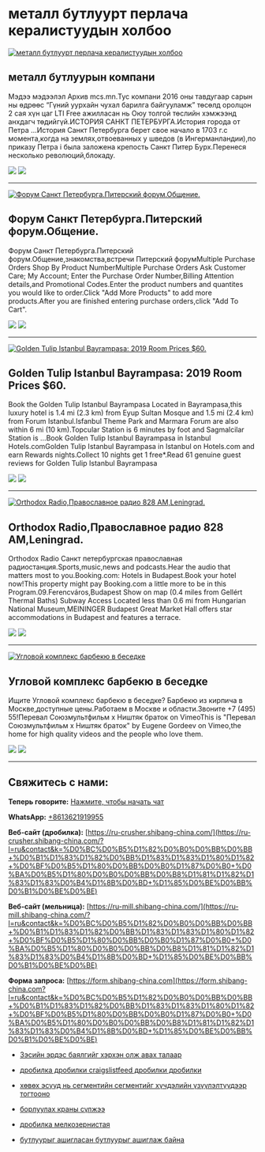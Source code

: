# металл бутлуурт перлача кералистуудын холбоо

<a href="https://swt.shibang-china.com/?l=ru&img&k=%D0%BC%D0%B5%D1%82%D0%B0%D0%BB%D0%BB+%D0%B1%D1%83%D1%82%D0%BB%D1%83%D1%83%D1%80%D1%82+%D0%BF%D0%B5%D1%80%D0%BB%D0%B0%D1%87%D0%B0+%D0%BA%D0%B5%D1%80%D0%B0%D0%BB%D0%B8%D1%81%D1%82%D1%83%D1%83%D0%B4%D1%8B%D0%BD+%D1%85%D0%BE%D0%BB%D0%B1%D0%BE%D0%BE" target="_blank">![металл бутлуурт перлача кералистуудын холбоо](http://static.shibang-china.com/all-800x300/1298.jpg)</a>

## металл бутлуурын компани
Мэдээ мэдээлэл Архив mcs.mn.Тус компани 2016 оны тавдугаар сарын ны өдрөөс “Гүний уурхайн чухал барилга байгууламж” төсөлд оролцон 2 сая хүн цаг LTI Free ажилласан нь Оюу толгой төслийн хэмжээнд анхдагч төдийгүй.ИСТОРИЯ САНКТ ПЕТЕРБУРГА.История города от Петра …История Санкт Петербурга берет свое начало в 1703 г.с момента,когда на землях,отвоеванных у шведов (в Ингерманландии),по приказу Петра i была заложена крепость Санкт Питер Бурх.Перенеся несколько революций,блокаду.


<a href="https://whatsapp.shibangsoft.com/WhatsApp.php" target="_blank" title="WhatsApp">![](http://static.shibang-china.com/icon/whatsapp.png)</a> <a href="https://swt.shibang-china.com/?l=ru&icon&k=%D0%BC%D0%B5%D1%82%D0%B0%D0%BB%D0%BB+%D0%B1%D1%83%D1%82%D0%BB%D1%83%D1%83%D1%80%D1%82+%D0%BF%D0%B5%D1%80%D0%BB%D0%B0%D1%87%D0%B0+%D0%BA%D0%B5%D1%80%D0%B0%D0%BB%D0%B8%D1%81%D1%82%D1%83%D1%83%D0%B4%D1%8B%D0%BD+%D1%85%D0%BE%D0%BB%D0%B1%D0%BE%D0%BE" target="_blank">![](http://static.shibang-china.com/icon/chat-ru.png)</a>

---

<a href="https://swt.shibang-china.com/?l=ru&img&k=%D0%BC%D0%B5%D1%82%D0%B0%D0%BB%D0%BB+%D0%B1%D1%83%D1%82%D0%BB%D1%83%D1%83%D1%80%D1%82+%D0%BF%D0%B5%D1%80%D0%BB%D0%B0%D1%87%D0%B0+%D0%BA%D0%B5%D1%80%D0%B0%D0%BB%D0%B8%D1%81%D1%82%D1%83%D1%83%D0%B4%D1%8B%D0%BD+%D1%85%D0%BE%D0%BB%D0%B1%D0%BE%D0%BE" target="_blank">![Форум Санкт Петербурга.Питерский форум.Общение.](http://static.shibang-china.com/all-800x300/95.jpg)</a>

## Форум Санкт Петербурга.Питерский форум.Общение.
Форум Санкт Петербурга.Питерский форум.Общение,знакомства,встречи Питерский форумMultiple Purchase Orders Shop By Product NumberMultiple Purchase Orders Ask Customer Care; My Account; Enter the Purchase Order Number,Billing Attention details,and Promotional Codes.Enter the product numbers and quantites you would like to order.Click &quot;Add More Products&quot; to add more products.After you are finished entering purchase orders,click &quot;Add To Cart&quot;.


<a href="https://whatsapp.shibangsoft.com/WhatsApp.php" target="_blank" title="WhatsApp">![](http://static.shibang-china.com/icon/whatsapp.png)</a> <a href="https://swt.shibang-china.com/?l=ru&icon&k=%D0%BC%D0%B5%D1%82%D0%B0%D0%BB%D0%BB+%D0%B1%D1%83%D1%82%D0%BB%D1%83%D1%83%D1%80%D1%82+%D0%BF%D0%B5%D1%80%D0%BB%D0%B0%D1%87%D0%B0+%D0%BA%D0%B5%D1%80%D0%B0%D0%BB%D0%B8%D1%81%D1%82%D1%83%D1%83%D0%B4%D1%8B%D0%BD+%D1%85%D0%BE%D0%BB%D0%B1%D0%BE%D0%BE" target="_blank">![](http://static.shibang-china.com/icon/chat-ru.png)</a>

---

<a href="https://swt.shibang-china.com/?l=ru&img&k=%D0%BC%D0%B5%D1%82%D0%B0%D0%BB%D0%BB+%D0%B1%D1%83%D1%82%D0%BB%D1%83%D1%83%D1%80%D1%82+%D0%BF%D0%B5%D1%80%D0%BB%D0%B0%D1%87%D0%B0+%D0%BA%D0%B5%D1%80%D0%B0%D0%BB%D0%B8%D1%81%D1%82%D1%83%D1%83%D0%B4%D1%8B%D0%BD+%D1%85%D0%BE%D0%BB%D0%B1%D0%BE%D0%BE" target="_blank">![Golden Tulip Istanbul Bayrampasa: 2019 Room Prices $60.](http://static.shibang-china.com/all-800x300/1199.jpg)</a>

## Golden Tulip Istanbul Bayrampasa: 2019 Room Prices $60.
Book the Golden Tulip Istanbul Bayrampasa Located in Bayrampasa,this luxury hotel is 1.4 mi (2.3 km) from Eyup Sultan Mosque and 1.5 mi (2.4 km) from Forum Istanbul.Isfanbul Theme Park and Marmara Forum are also within 6 mi (10 km).Topcular Station is 6 minutes by foot and Sagmalcilar Station is …Book Golden Tulip Istanbul Bayrampasa in Istanbul Hotels.comGolden Tulip Istanbul Bayrampasa in Istanbul on Hotels.com and earn Rewards nights.Collect 10 nights get 1 free*.Read 61 genuine guest reviews for Golden Tulip Istanbul Bayrampasa


<a href="https://whatsapp.shibangsoft.com/WhatsApp.php" target="_blank" title="WhatsApp">![](http://static.shibang-china.com/icon/whatsapp.png)</a> <a href="https://swt.shibang-china.com/?l=ru&icon&k=%D0%BC%D0%B5%D1%82%D0%B0%D0%BB%D0%BB+%D0%B1%D1%83%D1%82%D0%BB%D1%83%D1%83%D1%80%D1%82+%D0%BF%D0%B5%D1%80%D0%BB%D0%B0%D1%87%D0%B0+%D0%BA%D0%B5%D1%80%D0%B0%D0%BB%D0%B8%D1%81%D1%82%D1%83%D1%83%D0%B4%D1%8B%D0%BD+%D1%85%D0%BE%D0%BB%D0%B1%D0%BE%D0%BE" target="_blank">![](http://static.shibang-china.com/icon/chat-ru.png)</a>

---

<a href="https://swt.shibang-china.com/?l=ru&img&k=%D0%BC%D0%B5%D1%82%D0%B0%D0%BB%D0%BB+%D0%B1%D1%83%D1%82%D0%BB%D1%83%D1%83%D1%80%D1%82+%D0%BF%D0%B5%D1%80%D0%BB%D0%B0%D1%87%D0%B0+%D0%BA%D0%B5%D1%80%D0%B0%D0%BB%D0%B8%D1%81%D1%82%D1%83%D1%83%D0%B4%D1%8B%D0%BD+%D1%85%D0%BE%D0%BB%D0%B1%D0%BE%D0%BE" target="_blank">![Orthodox Radio,Православное радио 828 AM,Leningrad.](http://static.shibang-china.com/all-800x300/1049.jpg)</a>

## Orthodox Radio,Православное радио 828 AM,Leningrad.
Orthodox Radio Санкт петербургская православная радиостанция.Sports,music,news and podcasts.Hear the audio that matters most to you.Booking.com: Hotels in Budapest.Book your hotel now!This property might pay Booking.com a little more to be in this Program.09.Ferencv&#225;ros,Budapest Show on map (0.4 miles from Gell&#233;rt Thermal Baths) Subway Access Located less than 0.6 mi from Hungarian National Museum,MEININGER Budapest Great Market Hall offers star accommodations in Budapest and features a terrace.


<a href="https://whatsapp.shibangsoft.com/WhatsApp.php" target="_blank" title="WhatsApp">![](http://static.shibang-china.com/icon/whatsapp.png)</a> <a href="https://swt.shibang-china.com/?l=ru&icon&k=%D0%BC%D0%B5%D1%82%D0%B0%D0%BB%D0%BB+%D0%B1%D1%83%D1%82%D0%BB%D1%83%D1%83%D1%80%D1%82+%D0%BF%D0%B5%D1%80%D0%BB%D0%B0%D1%87%D0%B0+%D0%BA%D0%B5%D1%80%D0%B0%D0%BB%D0%B8%D1%81%D1%82%D1%83%D1%83%D0%B4%D1%8B%D0%BD+%D1%85%D0%BE%D0%BB%D0%B1%D0%BE%D0%BE" target="_blank">![](http://static.shibang-china.com/icon/chat-ru.png)</a>

---

<a href="https://swt.shibang-china.com/?l=ru&img&k=%D0%BC%D0%B5%D1%82%D0%B0%D0%BB%D0%BB+%D0%B1%D1%83%D1%82%D0%BB%D1%83%D1%83%D1%80%D1%82+%D0%BF%D0%B5%D1%80%D0%BB%D0%B0%D1%87%D0%B0+%D0%BA%D0%B5%D1%80%D0%B0%D0%BB%D0%B8%D1%81%D1%82%D1%83%D1%83%D0%B4%D1%8B%D0%BD+%D1%85%D0%BE%D0%BB%D0%B1%D0%BE%D0%BE" target="_blank">![Угловой комплекс барбекю в беседке](http://static.shibang-china.com/all-800x300/875.jpg)</a>

## Угловой комплекс барбекю в беседке
Ищите Угловой комплекс барбекю в беседке? Барбекю из кирпича в Москве,доступные цены.Работаем в Москве и области.Звоните +7 (495) 55!Перевал Союзмультфильм х Ништяк браток on VimeoThis is &quot;Перевал Союзмультфильм х Ништяк браток&quot; by Eugene Gordeev on Vimeo,the home for high quality videos and the people who love them.


<a href="https://whatsapp.shibangsoft.com/WhatsApp.php" target="_blank" title="WhatsApp">![](http://static.shibang-china.com/icon/whatsapp.png)</a> <a href="https://swt.shibang-china.com/?l=ru&icon&k=%D0%BC%D0%B5%D1%82%D0%B0%D0%BB%D0%BB+%D0%B1%D1%83%D1%82%D0%BB%D1%83%D1%83%D1%80%D1%82+%D0%BF%D0%B5%D1%80%D0%BB%D0%B0%D1%87%D0%B0+%D0%BA%D0%B5%D1%80%D0%B0%D0%BB%D0%B8%D1%81%D1%82%D1%83%D1%83%D0%B4%D1%8B%D0%BD+%D1%85%D0%BE%D0%BB%D0%B1%D0%BE%D0%BE" target="_blank">![](http://static.shibang-china.com/icon/chat-ru.png)</a>

---
## Свяжитесь с нами:

**Теперь говорите:** [Нажмите, чтобы начать чат](https://swt.shibang-china.com?l=ru&contact&k=%D0%BC%D0%B5%D1%82%D0%B0%D0%BB%D0%BB+%D0%B1%D1%83%D1%82%D0%BB%D1%83%D1%83%D1%80%D1%82+%D0%BF%D0%B5%D1%80%D0%BB%D0%B0%D1%87%D0%B0+%D0%BA%D0%B5%D1%80%D0%B0%D0%BB%D0%B8%D1%81%D1%82%D1%83%D1%83%D0%B4%D1%8B%D0%BD+%D1%85%D0%BE%D0%BB%D0%B1%D0%BE%D0%BE)

**WhatsApp:**  [+8613621919955](https://whatsapp.shibangsoft.com/WhatsApp.php)

**Веб-сайт (дробилка):** [https://ru-crusher.shibang-china.com/](https://ru-crusher.shibang-china.com/?l=ru&contact&k=%D0%BC%D0%B5%D1%82%D0%B0%D0%BB%D0%BB+%D0%B1%D1%83%D1%82%D0%BB%D1%83%D1%83%D1%80%D1%82+%D0%BF%D0%B5%D1%80%D0%BB%D0%B0%D1%87%D0%B0+%D0%BA%D0%B5%D1%80%D0%B0%D0%BB%D0%B8%D1%81%D1%82%D1%83%D1%83%D0%B4%D1%8B%D0%BD+%D1%85%D0%BE%D0%BB%D0%B1%D0%BE%D0%BE)

**Веб-сайт (мельница):** [https://ru-mill.shibang-china.com/](https://ru-mill.shibang-china.com/?l=ru&contact&k=%D0%BC%D0%B5%D1%82%D0%B0%D0%BB%D0%BB+%D0%B1%D1%83%D1%82%D0%BB%D1%83%D1%83%D1%80%D1%82+%D0%BF%D0%B5%D1%80%D0%BB%D0%B0%D1%87%D0%B0+%D0%BA%D0%B5%D1%80%D0%B0%D0%BB%D0%B8%D1%81%D1%82%D1%83%D1%83%D0%B4%D1%8B%D0%BD+%D1%85%D0%BE%D0%BB%D0%B1%D0%BE%D0%BE)

**Форма запроса:** [https://form.shibang-china.com](https://form.shibang-china.com?l=ru&contact&k=%D0%BC%D0%B5%D1%82%D0%B0%D0%BB%D0%BB+%D0%B1%D1%83%D1%82%D0%BB%D1%83%D1%83%D1%80%D1%82+%D0%BF%D0%B5%D1%80%D0%BB%D0%B0%D1%87%D0%B0+%D0%BA%D0%B5%D1%80%D0%B0%D0%BB%D0%B8%D1%81%D1%82%D1%83%D1%83%D0%B4%D1%8B%D0%BD+%D1%85%D0%BE%D0%BB%D0%B1%D0%BE%D0%BE)

* [Зэсийн эрдэс баялгийг хэрхэн олж авах талаар](../129/%D0%97%D1%8D%D1%81%D0%B8%D0%B9%D0%BD%20%D1%8D%D1%80%D0%B4%D1%8D%D1%81%20%D0%B1%D0%B0%D1%8F%D0%BB%D0%B3%D0%B8%D0%B9%D0%B3%20%D1%85%D1%8D%D1%80%D1%85%D1%8D%D0%BD%20%D0%BE%D0%BB%D0%B6%20%D0%B0%D0%B2%D0%B0%D1%85%20%D1%82%D0%B0%D0%BB%D0%B0%D0%B0%D1%80.md)

* [дробилка дробилки craigslistfeed дробилки дробилки](../130/%D0%B4%D1%80%D0%BE%D0%B1%D0%B8%D0%BB%D0%BA%D0%B0%20%D0%B4%D1%80%D0%BE%D0%B1%D0%B8%D0%BB%D0%BA%D0%B8%20craigslistfeed%20%D0%B4%D1%80%D0%BE%D0%B1%D0%B8%D0%BB%D0%BA%D0%B8%20%D0%B4%D1%80%D0%BE%D0%B1%D0%B8%D0%BB%D0%BA%D0%B8.md)

* [хөвөх эсүүд нь сегментийн сегментийг хүчдэлийн үзүүлэлтүүдээр тогтооно](../129/%D1%85%D3%A9%D0%B2%D3%A9%D1%85%20%D1%8D%D1%81%D2%AF%D2%AF%D0%B4%20%D0%BD%D1%8C%20%D1%81%D0%B5%D0%B3%D0%BC%D0%B5%D0%BD%D1%82%D0%B8%D0%B9%D0%BD%20%D1%81%D0%B5%D0%B3%D0%BC%D0%B5%D0%BD%D1%82%D0%B8%D0%B9%D0%B3%20%D1%85%D2%AF%D1%87%D0%B4%D1%8D%D0%BB%D0%B8%D0%B9%D0%BD%20%D2%AF%D0%B7%D2%AF%D2%AF%D0%BB%D1%8D%D0%BB%D1%82%D2%AF%D2%AF%D0%B4%D1%8D%D1%8D%D1%80%20%D1%82%D0%BE%D0%B3%D1%82%D0%BE%D0%BE%D0%BD%D0%BE.md)

* [борлуулах краны сүлжээ](../127/%D0%B1%D0%BE%D1%80%D0%BB%D1%83%D1%83%D0%BB%D0%B0%D1%85%20%D0%BA%D1%80%D0%B0%D0%BD%D1%8B%20%D1%81%D2%AF%D0%BB%D0%B6%D1%8D%D1%8D.md)

* [дробилка мелкозернистая](../126/%D0%B4%D1%80%D0%BE%D0%B1%D0%B8%D0%BB%D0%BA%D0%B0%20%D0%BC%D0%B5%D0%BB%D0%BA%D0%BE%D0%B7%D0%B5%D1%80%D0%BD%D0%B8%D1%81%D1%82%D0%B0%D1%8F.md)

* [бутлуурыг ашигласан бутлуурыг ашиглаж байна](../128/%D0%B1%D1%83%D1%82%D0%BB%D1%83%D1%83%D1%80%D1%8B%D0%B3%20%D0%B0%D1%88%D0%B8%D0%B3%D0%BB%D0%B0%D1%81%D0%B0%D0%BD%20%D0%B1%D1%83%D1%82%D0%BB%D1%83%D1%83%D1%80%D1%8B%D0%B3%20%D0%B0%D1%88%D0%B8%D0%B3%D0%BB%D0%B0%D0%B6%20%D0%B1%D0%B0%D0%B9%D0%BD%D0%B0.md)
